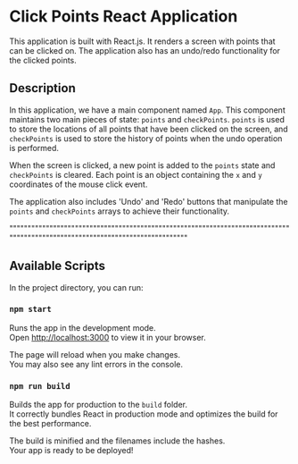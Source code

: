 # Click Points React Application

This application is built with React.js. It renders a screen with points that can be clicked on. The application also has an undo/redo functionality for the clicked points.

## Description

In this application, we have a main component named `App`. This component maintains two main pieces of state: `points` and `checkPoints`. `points` is used to store the locations of all points that have been clicked on the screen, and `checkPoints` is used to store the history of points when the undo operation is performed.

When the screen is clicked, a new point is added to the `points` state and `checkPoints` is cleared. Each point is an object containing the `x` and `y` coordinates of the mouse click event.

The application also includes 'Undo' and 'Redo' buttons that manipulate the `points` and `checkPoints` arrays to achieve their functionality.

""""""""""""""""""""""""""""""""""""""""""""""""""""""""""""""""""""""""""""""""""""""""""""""""""""""""""""""""""""""""""""""

## Available Scripts

In the project directory, you can run:

### `npm start`

Runs the app in the development mode.\
Open [http://localhost:3000](http://localhost:3000) to view it in your browser.

The page will reload when you make changes.\
You may also see any lint errors in the console.

### `npm run build`

Builds the app for production to the `build` folder.\
It correctly bundles React in production mode and optimizes the build for the best performance.

The build is minified and the filenames include the hashes.\
Your app is ready to be deployed!
